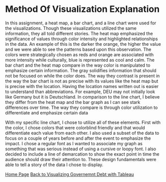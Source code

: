 # Method Of Visualization Explanation 

In this assignment, a heat map, a bar chart, and a line chart were used for the visualizations. Though these visualizations utilized the same information, they all told different stories. The heat map emphasized the significance of values through color intensity and highlighted relationships in the data. An example of this is the darker the orange, the higher the value and we were able to see the patterns based upon this observation. The colors were strategically chosen as reds and orange are associated with more intensity while culturally, blue is represented as cool and calm. The bar chart and the heat map compare in the way color is manipulated to emphasize certain information. The gray solidifies information that should not be focused on while the color does. The way they contrast is present in the way the bar chart is not as precise with its values like the heat map but is precise with the location. Having the location names written out is easier to understand than abbreviations. For example, DEU may not initially look like Germany but it is Deutschland. In comparison to the line chart, I believe they differ from the heat map and the bar graph as I can see stark differences over time. The way they compare is through color utilization to differentiate and emphasize certain data

With my specific line chart, I chose to utilize all of these elements. First with the color, I chose colors that were colorblind friendly and that would differentiate each value from each other. I also used a subset of the data to focus on a couple of years before and after the event to emphasize the impact. I chose a regular font as I wanted to associate my graph as something that was serious instead of using a cursive or loopy font. I also decided to include a line of demarcation to show the exact point in time the audience should draw their attention to. These design fundamentals were able to tell a story of the data I chose to display. 


[Home Page](https://haleena426.github.io/Phillips-Haleena-Portfolio/)
[Back to Visualizing Governemnt Debt with Tableau](https://haleena426.github.io/Phillips-Haleena-Portfolio/assignment2.html)
